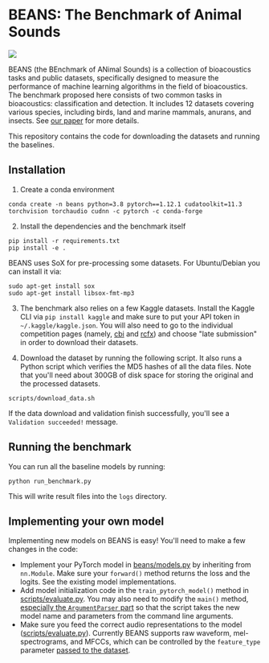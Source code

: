 # BEANS: The Benchmark of Animal Sounds

![](./fig_beans.png)

BEANS (the BEnchmark of ANimal Sounds) is a collection of bioacoustics tasks and public datasets, specifically designed to measure the performance of machine learning algorithms in the field of bioacoustics. The benchmark proposed here consists of two common tasks in bioacoustics: classification and detection. It includes 12 datasets covering various species, including birds, land and marine mammals, anurans, and insects. See [our paper](https://arxiv.org/abs/2210.12300) for more details.

This repository contains the code for downloading the datasets and running the baselines.

## Installation

1. Create a conda environment

```
conda create -n beans python=3.8 pytorch==1.12.1 cudatoolkit=11.3 torchvision torchaudio cudnn -c pytorch -c conda-forge
```

2. Install the dependencies and the benchmark itself

```
pip install -r requirements.txt
pip install -e .
```

BEANS uses SoX for pre-processing some datasets. For Ubuntu/Debian you can install it via:

```
sudo apt-get install sox
sudo apt-get install libsox-fmt-mp3
```

3. The benchmark also relies on a few Kaggle datasets. Install the Kaggle CLI via `pip install kaggle` and make sure to put your API token in `~/.kaggle/kaggle.json`. You will also need to go to the individual competition pages (namely, [cbi](https://www.kaggle.com/c/birdsong-recognition) and [rcfx](https://www.kaggle.com/c/rfcx-species-audio-detection)) and choose "late submission" in order to download their datasets.

4. Download the dataset by running the following script. It also runs a Python script which verifies the MD5 hashes of all the data files. Note that you'll need about 300GB of disk space for storing the original and the processed datasets.

```
scripts/download_data.sh
```

If the data download and validation finish successfully, you'll see a `Validation succeeded!` message.

## Running the benchmark

You can run all the baseline models by running:

```
python run_benchmark.py
```

This will write result files into the `logs` directory.

## Implementing your own model

Implementing new models on BEANS is easy! You'll need to make a few changes in the code:

* Implement your PyTorch model in [beans/models.py](https://github.com/earthspecies/beans/blob/main/beans/models.py) by inheriting from `nn.Module`. Make sure your `forward()` method returns the loss and the logits. See the existing model implementations.
* Add model initialization code in the `train_pytorch_model()` method in [scripts/evaluate.py](https://github.com/earthspecies/beans/blob/main/scripts/evaluate.py#L142). You may also need to modify the `main()` method, [especially the `ArgumentParser` part](https://github.com/earthspecies/beans/blob/main/scripts/evaluate.py#L238) so that the script takes the new model name and parameters from the command line arguments.
* Make sure you feed the correct audio representations to the model ([scripts/evaluate.py](https://github.com/earthspecies/beans/blob/main/scripts/evaluate.py#L265)). Currently BEANS supports raw waveform, mel-spectrograms, and MFCCs, which can be controlled by the `feature_type` parameter [passed to the dataset](https://github.com/earthspecies/beans/blob/main/beans/datasets.py#L103).
